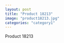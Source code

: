 ```yaml
---
layout: post
title: "Product 18213"
image: "product18213.jpg"
categories: "category1"
---
```

Product 18213
